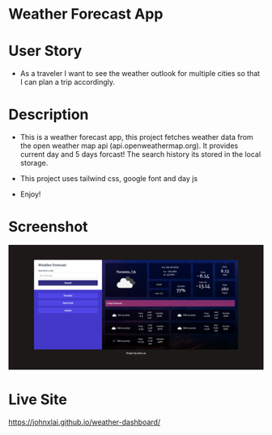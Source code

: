 # Weather Forecast App
# User Story
* As a traveler I want to see the weather outlook for multiple cities so that I can plan a trip accordingly.

# Description
* This is a weather forecast app, this project fetches weather data from the open weather map api (api.openweathermap.org). It provides current day and 5 days forcast! The search history its stored in the local storage.

* This project uses tailwind css, google font and day js
* Enjoy!


# Screenshot
![Final Website](assets/image/weather-forecast-app.png)

# Live Site
https://johnxlai.github.io/weather-dashboard/
